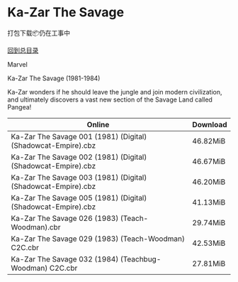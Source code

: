 # Ka-Zar The Savage

打包下载📦仍在工事中

[回到总目录](/Catalogs.md)

Marvel

Ka-Zar The Savage (1981-1984)

Ka-Zar wonders if he should leave the jungle and join modern civilization, and ultimately discovers a vast new section of the Savage Land called Pangea!





Online | Download
--- | ---
Ka-Zar The Savage 001 (1981) (Digital) (Shadowcat-Empire).cbz | 46.82MiB
Ka-Zar The Savage 002 (1981) (Digital) (Shadowcat-Empire).cbz | 46.67MiB
Ka-Zar The Savage 003 (1981) (Digital) (Shadowcat-Empire).cbz | 46.20MiB
Ka-Zar The Savage 005 (1981) (Digital) (Shadowcat-Empire).cbz | 41.13MiB
Ka-Zar The Savage 026 (1983) (Teach-Woodman).cbr | 29.74MiB
Ka-Zar The Savage 029 (1983) (Teach-Woodman) C2C.cbr | 42.53MiB
Ka-Zar The Savage 032 (1984) (Teachbug-Woodman) C2C.cbr | 27.81MiB